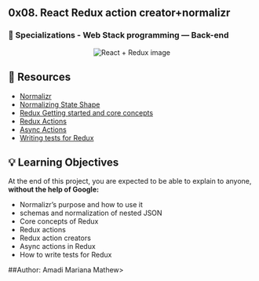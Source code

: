 ## 0x08. React Redux action creator+normalizr

### :open_file_folder: Specializations - Web Stack programming ― Back-end


<p align="center">
    <img src="https://martinc.me/images/allpost/react-redux.jpg" alt="React + Redux image">
</p>

## :closed_book: Resources

* [Normalizr](https://github.com/paularmstrong/normalizr)
* [Normalizing State Shape](https://redux.js.org/usage/structuring-reducers/normalizing-state-shape)
* [Redux Getting started and core concepts](https://redux.js.org/introduction/getting-started)
* [Redux Actions](https://redux.js.org/tutorials/fundamentals/part-2-concepts-data-flow)
* [Async Actions](https://redux.js.org/tutorials/fundamentals/part-6-async-logic)
* [Writing tests for Redux](https://redux.js.org/usage/writing-tests)



## :bulb: Learning Objectives
At the end of this project, you are expected to be able to explain to anyone, **without the help of Google:**

* Normalizr’s purpose and how to use it
* schemas and normalization of nested JSON
* Core concepts of Redux
* Redux actions
* Redux action creators
* Async actions in Redux
* How to write tests for Redux

##Author:
Amadi Mariana Mathew>
